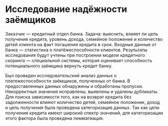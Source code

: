 # Исследование надёжности заёмщиков

Заказчик — кредитный отдел банка. Задача: выяснить, влияет ли цель получения кредита, уровень дохода, семейное положение и количество детей клиента на факт погашения кредита в срок. Входные данные от банка — статистика о платёжеспособности клиентов.
Результаты исследования будут учтены при построении модели кредитного скоринга — специальной системы, которая оценивает способность потенциального заёмщика вернуть кредит банку.

Был проведен исследовательский анализ данных о платежеспособности заёмщиков, полученных от банка. 
В предоставленных данных обнаружены и обработаны пропуски. 
Некорректные значения исправлены, выявлены и удалены дубликаты. 
Для поиска зависимости того, как на возврат кредита без задолженности влияют количество детей, семейное положение, доход и цель получения была проведена категоризация данных. 
Так как цели получения кредита имеют широкий спектр значений, для категоризации этого фактора была проведена лемматиация.
